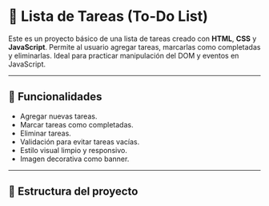 # 📝 Lista de Tareas (To-Do List)

Este es un proyecto básico de una lista de tareas creado con **HTML**, **CSS** y **JavaScript**. Permite al usuario agregar tareas, marcarlas como completadas y eliminarlas. Ideal para practicar manipulación del DOM y eventos en JavaScript.

---

## 🚀 Funcionalidades

- Agregar nuevas tareas.
- Marcar tareas como completadas.
- Eliminar tareas.
- Validación para evitar tareas vacías.
- Estilo visual limpio y responsivo.
- Imagen decorativa como banner.

---

## 📁 Estructura del proyecto
